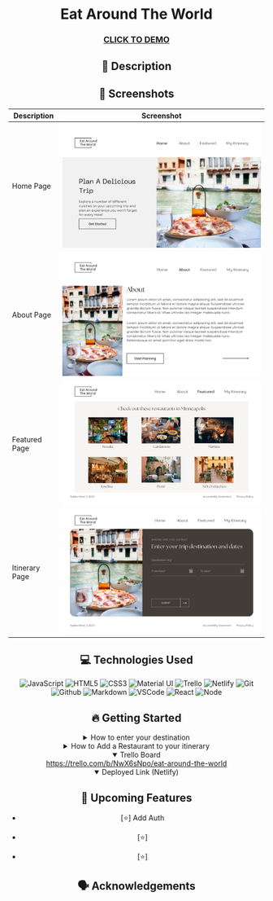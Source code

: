 <div id="description" align="center">

# Eat Around The World

### [CLICK TO DEMO](https://eat-around-the-world.netlify.app/)


## :pencil: Description
  

  
## :camera_flash: Screenshots 

| Description | Screenshot |
| --------------- | --------------- |
| Home Page | <img src='/src/readme-imgs/home.png'>  |
| About Page  | <img src='/src/readme-imgs/about.png'> |
| Featured Page | <img src='/src/readme-imgs/featured.png'> |
| Itinerary Page | <img src='/src/readme-imgs/destination form.png'> |
  
## :computer: Technologies Used


![JavaScript](https://img.shields.io/badge/-JavaScript-05122A?style=flat&logo=javascript)
![HTML5](https://img.shields.io/badge/-HTML5-05122A?style=flat&logo=html5)
![CSS3](https://img.shields.io/badge/-CSS-05122A?style=flat&logo=css3)
![Material UI](https://img.shields.io/badge/Material--UI-05122A?style=flat&logo=mui)
![Trello](https://img.shields.io/badge/-Trello-05122A?style=flat&logo=trello)
![Netlify](https://img.shields.io/badge/Netlify-05122A?style=flat&logo=netlify)
![Git](https://img.shields.io/badge/-Git-05122A?style=flat&logo=git)
![Github](https://img.shields.io/badge/-GitHub-05122A?style=flat&logo=github)
![Markdown](https://img.shields.io/badge/-Markdown-05122A?style=flat&logo=markdown)
![VSCode](https://img.shields.io/badge/-VS_Code-05122A?style=flat&logo=visualstudio)
![React](https://img.shields.io/badge/-React-05122A?style=flat&logo=react)
![Node](https://img.shields.io/badge/-Node.js-05122A?style=flat&logo=node.js)
  
## :fire: Getting Started
  
<details>
  <summary> How to enter your destination </summary>
  <ul>
    <li></li>
    <li></li>
  </ul>
</details>

<details>
  <summary> How to Add a Restaurant to your itinerary </summary>
  <ul>
    <li></li>
    <li></li>
  </ul>
    
</details>

<details open>
  <summary> Trello Board </summary>
  <a href='https://trello.com/b/NwX6sNpo/eat-around-the-world'
    > https://trello.com/b/NwX6sNpo/eat-around-the-world </a
  >
</details>

<details open>
  <summary> Deployed Link (Netlify) </summary>
  <a href=
    > </a
  >
</details>
  
## :satellite: Upcoming Features

- [:star:] Add Auth

- [:star:] 
  
- [:star:] 
  
## :speaking_head: Acknowledgements
  

